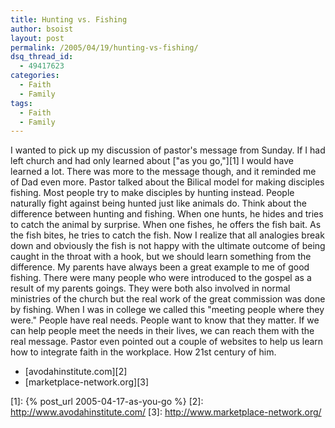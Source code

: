 ```yaml
---
title: Hunting vs. Fishing
author: bsoist
layout: post
permalink: /2005/04/19/hunting-vs-fishing/
dsq_thread_id:
  - 49417623
categories:
  - Faith
  - Family
tags:
  - Faith
  - Family
---
```

I wanted to pick up my discussion of pastor's message from Sunday. If I had left church and had only learned about ["as you go,"][1] I would have learned a lot. There was more to the message though, and it reminded me of Dad even more. Pastor talked about the Bilical model for making disciples fishing. Most people try to make disciples by hunting instead. People naturally fight against being hunted just like animals do. Think about the difference between hunting and fishing. When one hunts, he hides and tries to catch the animal by surprise. When one fishes, he offers the fish bait. As the fish bites, he tries to catch the fish. Now I realize that all analogies break down and obviously the fish is not happy with the ultimate outcome of being caught in the throat with a hook, but we should learn something from the difference. My parents have always been a great example to me of good fishing. There were many people who were introduced to the gospel as a result of my parents goings. They were both also involved in normal ministries of the church but the real work of the great commission was done by fishing. When I was in college we called this "meeting people where they were." People have real needs. People want to know that they matter. If we can help people meet the needs in their lives, we can reach them with the real message. Pastor even pointed out a couple of websites to help us learn how to integrate faith in the workplace. How 21st century of him.

  * [avodahinstitute.com][2]
  * [marketplace-network.org][3]

 [1]: {% post_url 2005-04-17-as-you-go %}
 [2]: http://www.avodahinstitute.com/
 [3]: http://www.marketplace-network.org/
